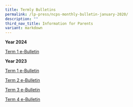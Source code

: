 ```yaml
---
title: Termly Bulletins
permalink: /lp-press/ncps-monthly-bulletin-january-2020/
description: ""
third_nav_title: Information for Parents
variant: markdown
---
```

**Year 2024**

<a target="\_blank" href="https://online.flipbuilder.com/ncps/lpky/">Term 1 e-Bulletin</a>


**Year 2023**

<a target="\_blank" href="https://online.flipbuilder.com/ncps/vlsr/">Term 1 e-Bulletin</a>

<a target="\_blank" href="https://online.flipbuilder.com/ncps/wtkz/">Term 2 e-Bulletin</a>

<a target="\_blank" href="https://online.flipbuilder.com/ncps/ylmf/">Term 3 e-Bulletin</a>

<a target="\_blank" href="https://online.flipbuilder.com/ncps/rnlv/">Term 4 e-Bulletin</a>



